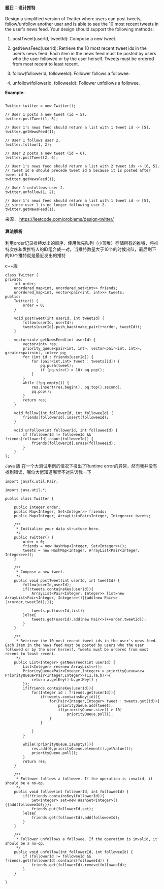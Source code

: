 #### 题目：设计推特
Design a simplified version of Twitter where users can post tweets, follow/unfollow another user and is able to see the 10 most recent tweets in the user's news feed. Your design should support the following methods:

1. postTweet(userId, tweetId): Compose a new tweet.

2. getNewsFeed(userId): Retrieve the 10 most recent tweet ids in the user's news feed. Each item in the news feed must be posted by users who the user followed or by the user herself. Tweets must be ordered from most recent to least recent.

3. follow(followerId, followeeId): Follower follows a followee.

4. unfollow(followerId, followeeId): Follower unfollows a followee.



**Example:**

```

Twitter twitter = new Twitter();

// User 1 posts a new tweet (id = 5).
twitter.postTweet(1, 5);

// User 1's news feed should return a list with 1 tweet id -> [5].
twitter.getNewsFeed(1);

// User 1 follows user 2.
twitter.follow(1, 2);

// User 2 posts a new tweet (id = 6).
twitter.postTweet(2, 6);

// User 1's news feed should return a list with 2 tweet ids -> [6, 5].
// Tweet id 6 should precede tweet id 5 because it is posted after tweet id 5.
twitter.getNewsFeed(1);

// User 1 unfollows user 2.
twitter.unfollow(1, 2);

// User 1's news feed should return a list with 1 tweet id -> [5],
// since user 1 is no longer following user 2.
twitter.getNewsFeed(1);
```
来源： https://leetcode.com/problems/design-twitter/

#### 算法解析
利用order记录推特发出的顺序，使用优先队列（小顶堆）存储所有的推特，将推特次序和发推特人的ID组合成一对，当推特数量大于10个的时候出队，最后剩下的10个推特就是最近发出的推特

c++版
```
class Twitter {
private:
    int order;
    unordered_map<int, unordered_set<int>> friends;
    unordered_map<int, vector<pair<int, int>>> tweets;
public:
    Twitter() {
        order = 0;
    }
    
    void postTweet(int userId, int tweetId) {
        follow(userId, userId);
        tweets[userId].push_back(make_pair(++order, tweetId));
    }
    
    vector<int> getNewsFeed(int userId) {
        vector<int> res;
        priority_queue<pair<int, int>, vector<pair<int, int>>, greater<pair<int, int>>> pq;
        for (int id : friends[userId]) {
            for (pair<int,int> tweet : tweets[id]) {
                pq.push(tweet);
                if (pq.size() > 10) pq.pop();
            }
        }
        while (!pq.empty()) {
            res.insert(res.begin(), pq.top().second);
            pq.pop();
        }
        return res;
    }
    
    void follow(int followerId, int followeeId) {
        friends[followerId].insert(followeeId);
    }
    
    void unfollow(int followerId, int followeeId) {
        if (followerId != followeeId && friends[followerId].count(followeeId)) {
            friends[followerId].erase(followeeId);
        }
    }
};
```
Java 版 在一个大测试用例的情况下报出了Runtime error的异常，然而我并没有找到错误，哪位大佬知道哪里不对告诉我一下
```
import javafx.util.Pair;

import java.util.*;

public class Twitter {

    public Integer order;
    public Map<Integer, Set<Integer>> friends;
    public Map<Integer, ArrayList<Pair<Integer, Integer>>> tweets;

    /**
     * Initialize your data structure here.
     */
    public Twitter() {
        order = 0;
        friends = new HashMap<Integer, Set<Integer>>();
        tweets = new HashMap<Integer, ArrayList<Pair<Integer, Integer>>>();
    }

    /**
     * Compose a new tweet.
     */
    public void postTweet(int userId, int tweetId) {
        follow(userId,userId);
        if(!tweets.containsKey(userId)){
            ArrayList<Pair<Integer, Integer>> list=new ArrayList<Pair<Integer, Integer>>(){{add(new Pair<>(++order,tweetId));}};
            
            tweets.put(userId,list);
        }else{
            tweets.get(userId).add(new Pair<>(++order,tweetId));
        }
    }

    /**
     * Retrieve the 10 most recent tweet ids in the user's news feed. Each item in the news feed must be posted by users who the user followed or by the user herself. Tweets must be ordered from most recent to least recent.
     */
    public List<Integer> getNewsFeed(int userId) {
        List<Integer> res=new ArrayList<>();
        PriorityQueue<Pair<Integer,Integer> > priorityQueue=new PriorityQueue<Pair<Integer,Integer>>(11,(a,b)->{
            return a.getKey()-b.getKey() ;
        });
        if(friends.containsKey(userId)){
            for(Integer id : friends.get(userId)){
                if(tweets.containsKey(id)){
                    for(Pair<Integer,Integer> tweet : tweets.get(id)){
                        priorityQueue.add(tweet);
                        if(priorityQueue.size() > 10)
                            priorityQueue.poll();
                    }
                }
                
            }
        }
        
        while(!priorityQueue.isEmpty()){
            res.add(0,priorityQueue.element().getValue());
            priorityQueue.poll();
        }
        return res;
    }

    /**
     * Follower follows a followee. If the operation is invalid, it should be a no-op.
     */
    public void follow(int followerId, int followeeId) {
        if(!friends.containsKey(followerId)){
            Set<Integer> set=new HashSet<Integer>(){{add(followeeId);}};
            friends.put(followerId,set);
        }else{
            friends.get(followerId).add(followeeId);
        }
    }

    /**
     * Follower unfollows a followee. If the operation is invalid, it should be a no-op.
     */
    public void unfollow(int followerId, int followeeId) {
        if (followerId != followeeId && friends.get(followerId).contains(followeeId)) {
            friends.get(followerId).remove(followeeId);
        }
    }

}

```
